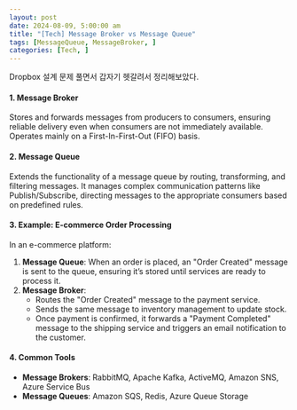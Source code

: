 ```yaml
---
layout: post
date: 2024-08-09, 5:00:00 am
title: "[Tech] Message Broker vs Message Queue"
tags: [MessageQueue, MessageBroker, ]
categories: [Tech, ]
---
```



Dropbox 설계 문제 풀면서 갑자기 헷갈려서 정리해보았다. 


#### **1. Message Broker**


Stores and forwards messages from producers to consumers, ensuring reliable delivery even when consumers are not immediately available. Operates mainly on a First-In-First-Out (FIFO) basis.


#### **2. Message Queue**


Extends the functionality of a message queue by routing, transforming, and filtering messages. It manages complex communication patterns like Publish/Subscribe, directing messages to the appropriate consumers based on predefined rules.


#### **3. Example: E-commerce Order Processing**


In an e-commerce platform:

1. **Message Queue**: When an order is placed, an "Order Created" message is sent to the queue, ensuring it’s stored until services are ready to process it.
2. **Message Broker**:
	- Routes the "Order Created" message to the payment service.
	- Sends the same message to inventory management to update stock.
	- Once payment is confirmed, it forwards a "Payment Completed" message to the shipping service and triggers an email notification to the customer.

#### **4. Common Tools**

- **Message Brokers**: RabbitMQ, Apache Kafka, ActiveMQ, Amazon SNS, Azure Service Bus
- **Message Queues**: Amazon SQS, Redis, Azure Queue Storage
